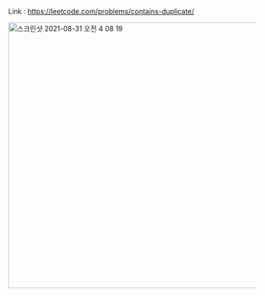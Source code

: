 Link : https://leetcode.com/problems/contains-duplicate/

<img width="540" alt="스크린샷 2021-08-31 오전 4 08 19" src="https://user-images.githubusercontent.com/54612935/131391824-55d37e00-b446-4a3e-a848-03ef76945c7f.png">
